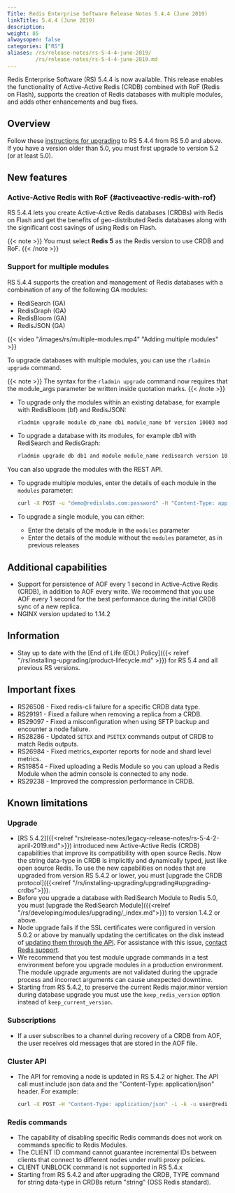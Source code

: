 ```yaml
---
Title: Redis Enterprise Software Release Notes 5.4.4 (June 2019)
linkTitle: 5.4.4 (June 2019)
description: 
weight: 85
alwaysopen: false
categories: ["RS"]
aliases: /rs/release-notes/rs-5-4-4-june-2019/
         /rs/release-notes/rs-5-4-4-june-2019.md
---
```

Redis Enterprise Software (RS) 5.4.4 is now available.
This release enables the functionality of Active-Active Redis (CRDB) combined with RoF (Redis on Flash),
supports the creation of Redis databases with multiple modules,
and adds other enhancements and bug fixes.

## Overview

Follow these [instructions for upgrading](https://docs.redis.com/latest/rs/installing-upgrading/upgrading/) to RS 5.4.4 from RS 5.0 and above.
If you have a version older than 5.0, you must first upgrade to version 5.2 (or at least 5.0).

## New features

### Active-Active Redis with RoF {#activeactive-redis-with-rof}

RS 5.4.4 lets you create Active-Active Redis databases (CRDBs) with Redis on Flash and get the benefits of geo-distributed Redis databases along with the significant cost savings of using Redis on Flash.

{{< note >}}
You must select **Redis 5** as the Redis version to use CRDB and RoF.
{{< /note >}}

### Support for multiple modules

RS 5.4.4 supports the creation and management of Redis databases with a combination of any of the following GA modules:

- RediSearch (GA)
- RedisGraph (GA)
- RedisBloom (GA)
- RedisJSON (GA)

{{< video "/images/rs/multiple-modules.mp4" "Adding multiple modules" >}}

To upgrade databases with multiple modules, you can use the `rladmin upgrade` command.

{{< note >}}
The syntax for the `rladmin upgrade` command now requires that the module_args parameter be written inside quotation marks.
{{< /note >}}

- To upgrade only the modules within an existing database, for example with RedisBloom (bf) and RedisJSON:

    ```sh
    rladmin upgrade module db_name db1 module_name bf version 10003 module_args "" module_name ReJSON version 10001 module_args ""
    ```

- To upgrade a database with its modules, for example db1 with RediSearch and RedisGraph:

    ```sh
    rladmin upgrade db db1 and module module_name redisearch version 103 module_args "ON_TIMEOUT FAIL NOGC" and module module_name graph version 10016 module_args ""
    ```

You can also upgrade the modules with the REST API.

- To upgrade multiple modules, enter the details of each module in the `modules` parameter:

    ```sh
    curl -X POST -u "demo@redislabs.com:password" -H "Content-Type: application/json" -d '{"modules":[{"module_name": "ReJSON", "current_module": "<module_uid>", "new_module": "<module_uid>", "new_module_args": "", "current_semantic_version":"1.0.4"}, {"module_name":"ft","current_module":"<module_uid>","new_module": "<module_uid>","current_semantic_version":"1.4.3", "new_module_args":"PARTITIONS AUTO"}], "force_restart":true}' https://127.0.0.1:9443/v1/bdbs/2/modules/upgrade
    ```

- To upgrade a single module, you can either:
    - Enter the details of the module in the `modules` parameter
    - Enter the details of the module without the `modules` parameter, as in previous releases

## Additional capabilities

- Support for persistence of AOF every 1 second in Active-Active Redis (CRDB), in addition to AOF every write.
    We recommend that you use AOF every 1 second for the best performance during the initial CRDB sync of a new replica.
- NGINX version updated to 1.14.2

## Information

- Stay up to date with the [End of Life (EOL) Policy]({{< relref "/rs/installing-upgrading/product-lifecycle.md" >}}) for RS 5.4 and all previous RS versions.

## Important fixes

- RS26508 - Fixed redis-cli failure for a specific CRDB data type.
- RS29191 - Fixed a failure when removing a replica from a CRDB.
- RS29097 - Fixed a misconfiguration when using SFTP backup and encounter a node failure.
- RS28286 - Updated `SETEX` and `PSETEX` commands output of CRDB to match Redis outputs.
- RS26984 - Fixed metrics_exporter reports for node and shard level metrics.
- RS19854 - Fixed uploading a Redis Module so you can upload a Redis Module when the admin console is connected to any node.
- RS29238 - Improved the compression performance in CRDB.

## Known limitations

### Upgrade

- [RS 5.4.2]({{<relref "rs/release-notes/legacy-release-notes/rs-5-4-2-april-2019.md">}}) introduced new Active-Active Redis (CRDB) capabilities that improve its compatibility with open source Redis. Now the string data-type in CRDB is implicitly and dynamically typed, just like open source Redis. To use the new capabilities on nodes that are upgraded from version RS 5.4.2 or lower, you must [upgrade the CRDB protocol]({{<relref "/rs/installing-upgrading/upgrading#upgrading-crdbs">}}).
- Before you upgrade a database with RediSearch Module to Redis 5.0, you must [upgrade the RediSearch Module]({{<relref "/rs/developing/modules/upgrading/_index.md">}}) to version 1.4.2 or above.
- Node upgrade fails if the SSL certificates were configured in version 5.0.2 or above by manually updating the certificates on the disk instead of [updating them through the API](https://docs.redis.com/latest/rs/administering/cluster-operations/updating-certificates). For assistance with this issue, [contact Redis support](https://redislabs.com/company/support/).
- We recommend that you test module upgrade commands in a test environment before you upgrade modules in a production environment. The module upgrade arguments are not validated during the upgrade process and incorrect arguments can cause unexpected downtime.
- Starting from RS 5.4.2, to preserve the current Redis major.minor version during database upgrade you must use the `keep_redis_version` option instead of `keep_current_version`.

### Subscriptions

- If a user subscribes to a channel during recovery of a CRDB from AOF, the user receives old messages that are stored in the AOF file.

### Cluster API

- The API for removing a node is updated in RS 5.4.2 or higher. The API call must include json data and the "Content-Type: application/json" header. For example:

    ```sh
    curl -X POST -H "Content-Type: application/json" -i -k -u user@redislabs.com:passsword https://localhost:9443/v1/nodes/3/actions/remove --data "{}"

    ```

### Redis commands

- The capability of disabling specific Redis commands does not work on commands specific to Redis Modules.
- The CLIENT ID command cannot guarantee incremental IDs between clients that connect to different nodes under multi proxy policies.
- CLIENT UNBLOCK command is not supported in RS 5.4.x
- Starting from RS 5.4.2 and after upgrading the CRDB, TYPE command for string data-type in CRDBs return "string" (OSS Redis standard).
